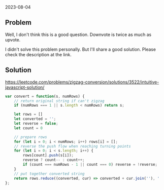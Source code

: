 2023-08-04

## Problem

Well, I don't think this is a good question.
Downvote is twice as much as upvote.

I didn't solve this problem personally.
But I'll share a good solution. Please check the description at the link.

## Solution

https://leetcode.com/problems/zigzag-conversion/solutions/3522/intuitive-javascript-solution/

```javascript
var convert = function(s, numRows) {
    // return original string if can't zigzag
    if (numRows === 1 || s.length < numRows) return s;

    let rows = []
    let converted = '';
    let reverse = false;
    let count = 0

    // prepare rows
    for (let i = 0; i < numRows; i++) rows[i] = [];
    // reverse the push flow when reaching turning points
    for (let i = 0; i < s.length; i++) {
        rows[count].push(s[i]);
        reverse ? count-- : count++;
        if (count === numRows - 1 || count === 0) reverse = !reverse;
    }
    // put together converted string
    return rows.reduce((converted, cur) => converted + cur.join(''), '');
};
```



